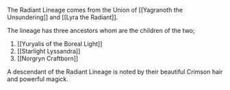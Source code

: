 The Radiant Lineage comes from the Union of [[Yagranoth the Unsundering]] and [[Lyra the Radiant]].

The lineage has three ancestors whom are the children of the two;
1. [[Yuryalis of the Boreal Light]]
2. [[Starlight Lyssandra]]
3. [[Norgryn Craftborn]]

A descendant of the Radiant Lineage is noted by their beautiful Crimson hair and powerful magick.